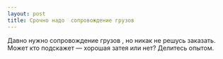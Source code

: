 ```yaml
---
layout: post 
title: Срочно надо  сопровождение грузов  
--- 
```

Давно нужно  сопровождение грузов , но никак не решусь заказать. Может кто подскажет — хорошая затея или нет? Делитесь опытом.